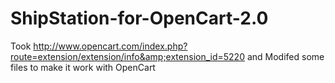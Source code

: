 # ShipStation-for-OpenCart-2.0
Took http://www.opencart.com/index.php?route=extension/extension/info&amp;extension_id=5220 and Modifed some files to make it work with OpenCart
